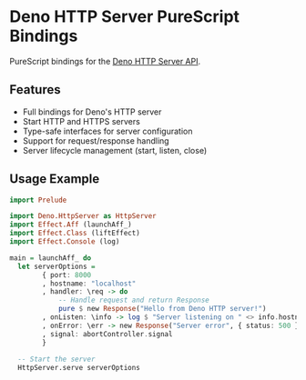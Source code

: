 # Deno HTTP Server PureScript Bindings

PureScript bindings for the [Deno HTTP Server API](https://docs.deno.com/api/deno/http-server).

## Features

- Full bindings for Deno's HTTP server
- Start HTTP and HTTPS servers
- Type-safe interfaces for server configuration
- Support for request/response handling
- Server lifecycle management (start, listen, close)

## Usage Example

```purescript
import Prelude

import Deno.HttpServer as HttpServer
import Effect.Aff (launchAff_)
import Effect.Class (liftEffect)
import Effect.Console (log)

main = launchAff_ do
  let serverOptions = 
        { port: 8000
        , hostname: "localhost"
        , handler: \req -> do
            -- Handle request and return Response
            pure $ new Response("Hello from Deno HTTP server!")
        , onListen: \info -> log $ "Server listening on " <> info.hostname <> ":" <> show info.port
        , onError: \err -> new Response("Server error", { status: 500 })
        , signal: abortController.signal
        }
  
  -- Start the server
  HttpServer.serve serverOptions
```